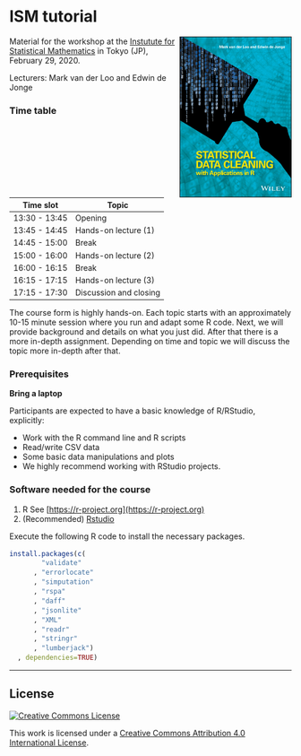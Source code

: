 # ISM tutorial

<a href="https://www.amazon.com/Statistical-Data-Cleaning-Applications-R/dp/1118897153"><img align="right" src="src/00tex/sdcr.jpg" width=200></a>


Material for the workshop at the [Instutute for Statistical Mathematics](https://www.ism.ac.jp/index_e.html) in Tokyo (JP), February 29, 2020.

Lecturers: Mark van der Loo and Edwin de Jonge

### Time table 


|Time slot     | Topic                 |
|--------------|-----------------------|
|13:30 - 13:45 | Opening               |
|13:45 - 14:45 | Hands-on lecture (1)  |
|14:45 - 15:00 | Break                 |
|15:00 - 16:00 | Hands-on lecture (2)  |
|16:00 - 16:15 | Break                 |
|16:15 - 17:15 | Hands-on lecture (3)  |
|17:15 - 17:30 | Discussion and closing| 



The course form is highly hands-on. Each topic starts with an approximately
10-15 minute session where you run and adapt some R code. Next, we will provide
background and details on what you just did. After that there is a more
in-depth assignment. Depending on time and topic we will discuss the topic more
in-depth after that.


### Prerequisites

**Bring a laptop**

Participants are expected to have a basic knowledge of R/RStudio, explicitly:

- Work with the R command line and R scripts
- Read/write CSV data
- Some basic data manipulations and plots
- We highly recommend working with RStudio projects.

### Software needed for the course

1. R See [https://r-project.org](https://r-project.org)
2. (Recommended) [Rstudio](https://rstudio.com)

Execute the following R code to install the necessary packages.

```r
install.packages(c(
        "validate"
      , "errorlocate"
      , "simputation"
      , "rspa"
      , "daff"
      , "jsonlite"
      , "XML"
      , "readr"
      , "stringr"
      , "lumberjack")
  , dependencies=TRUE)
```

----
## License

[![Creative Commons License](https://i.creativecommons.org/l/by-nc/4.0/88x31.png)](http://creativecommons.org/licenses/by/4.0/)

This work is licensed under a [Creative Commons Attribution 4.0 International License](http://creativecommons.org/licenses/by-nc/4.0/).



